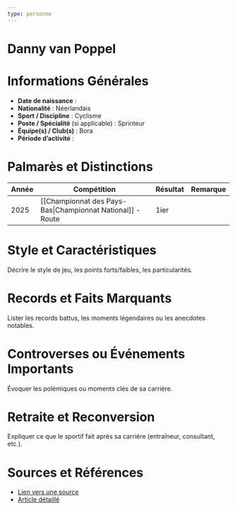 ```yaml
---
type: personne
---
```


# Danny van Poppel

# Informations Générales
- **Date de naissance** :  
- **Nationalité** :  Néerlandais
- **Sport / Discipline** :  Cyclisme
- **Poste / Spécialité** (si applicable) :  Sprinteur
- **Équipe(s) / Club(s)** :  Bora
- **Période d’activité** :  

# Palmarès et Distinctions
| Année | Compétition                                                | Résultat | Remarque |
| ----- | ---------------------------------------------------------- | -------- | -------- |
| 2025  | [[Championnat des Pays-Bas\|Championnat National]] - Route | 1ier     |          |

# Style et Caractéristiques
Décrire le style de jeu, les points forts/faibles, les particularités.

# Records et Faits Marquants
Lister les records battus, les moments légendaires ou les anecdotes notables.

# Controverses ou Événements Importants
Évoquer les polémiques ou moments clés de sa carrière.

# Retraite et Reconversion
Expliquer ce que le sportif fait après sa carrière (entraîneur, consultant, etc.).

# Sources et Références
- [Lien vers une source](#)
- [Article détaillé](#)
